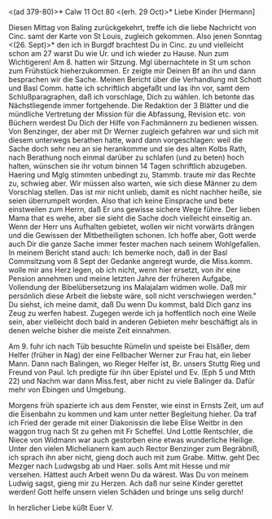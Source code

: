 <(ad 379-80)>* Calw 11 Oct 80
 <(erh. 29 Oct)>*
Liebe Kinder [Hermann]

Diesen Mittag von Baling zurückgekehrt, treffe ich die liebe Nachricht von Cinc. samt der Karte von St Louis, zugleich gekommen. Also jenen Sonntag <(26. Sept)>* den ich in Burgdf brachtest Du in Cinc. zu und vielleicht schon am 27 warst Du wie Ur. und ich wieder zu Hause. Nun zum Wichtigeren! 
Am 8. hatten wir Sitzung. Mgl übernachtete in St um schon zum Frühstück hieherzukommen. Er zeigte mir Deinen Bf an ihn und dann besprachen wir die Sache. Meinen Bericht über die Verhandlung mit Schott und Basl Comm. hatte ich schriftlich abgefaßt und las ihn vor, samt dem Schlußparagraphen, daß ich vorschlage, Dich zu wählen. Ich betonte das Nächstliegende immer fortgehende. Die Redaktion der 3 Blätter und die mündliche Vertretung der Mission für die Abfassung, Revision etc. von Büchern werdest Du Dich der Hilfe von Fachmännern zu bedienen wissen. Von Benzinger, der aber mit Dr Werner zugleich gefahren war und sich mit diesem unterwegs berathen hatte, ward dann vorgeschlagen: weil die Sache doch sehr neu an sie herankomme und sie des alten Kolbs Rath, nach Berathung noch einmal darüber zu schlafen (und zu beten) hoch halten, wünschen sie ihr votum binnen 14 Tagen schriftlich abzugeben. Haering und Mglg stimmten unbedingt zu, Stammb. traute mir das Rechte zu, schwieg aber. Wir müssen also warten, wie sich diese Männer zu dem Vorschlag stellen. Das ist mir nicht unlieb, damit es nicht nachher heiße, sie seien überrumpelt worden. Also that ich keine Einsprache und bete einstweilen zum Herrn, daß Er uns gewisse sichere Wege führe. Der lieben Mama that es wehe, aber sie sieht die Sache doch vielleicht einseitig an. Wenn der Herr uns Aufhalten gebietet, wollen wir nicht vorwärts drängen und die Gewissen der Mitbetheiligten schonen. Ich hoffe aber, Gott werde auch Dir die ganze Sache immer fester machen nach seinem Wohlgefallen. 
In meinem Bericht stand auch: Ich bemerke noch, daß in der Basl Commsitzung vom 8 Sept der Gedanke angeregt wurde, die Miss.komm. wolle mir ans Herz legen, ob ich nicht, wenn hier ersetzt, von ihr eine Pension annehmen und meine letzten Jahre der früheren Aufgabe, Vollendung der Bibelübersetzung ins Malajalam widmen wolle. Daß mir persönlich diese Arbeit die liebste wäre, soll nicht verschwiegen werden." Du siehst, ich meine damit, daß Du wenn Du kommst, bald Dich ganz ins Zeug zu werfen habest. Zugegen werde ich ja hoffentlich noch eine Weile sein, aber vielleicht doch bald in anderen Gebieten mehr beschäftigt als in denen welche bisher die meiste Zeit einnahmen.

Am 9. fuhr ich nach Tüb besuchte Rümelin und speiste bei Elsäßer, dem Helfer (früher in Nag) der eine Fellbacher Werner zur Frau hat, ein lieber Mann. Dann nach Balingen, wo Rieger Helfer ist, Br. unsers Stuttg Rieg und Freund von Paul. Ich predigte für ihn über Epistel und Ev. (Eph 5 und Mtth 22) und Nachm war dann Miss.fest, aber nicht zu viele Balinger da. Dafür mehr von Ebingen und Umgebung.

Morgens früh spazierte ich aus dem Fenster, wie einst in Ernsts Zeit, um auf die Eisenbahn zu kommen und kam unter netter Begleitung hieher. Da traf ich Fried der gerade mit einer Diakonissin die liebe Elise Weitbr in den waggon trug nach St zu gehen mit Fr Scheffel. Und Lottle Rentschler, die Niece von Widmann war auch gestorben eine etwas wunderliche Heilige. Unter den vielen Michelianern kam auch Rector Benzinger zum Begräbniß, ich sprach ihn aber nicht, gieng doch auch mit zum Grabe. Mittw. geht Dec Mezger nach Ludwgsbg ab und Haer. solls Amt mit Hesse und mir versehen. Hättest auch Arbeit wenn Du da wärest. Was Du von meinem Ludwig sagst, gieng mir zu Herzen. Ach daß nur seine Kinder gerettet werden! Gott helfe unsern vielen Schäden und bringe uns selig durch!

 In herzlicher Liebe küßt
 Euer V.
